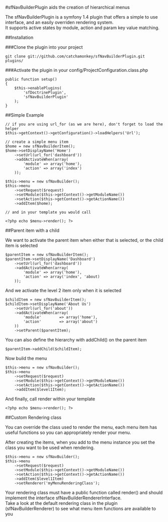 #sfNavBuilderPlugin aids the creation of hierarchical menus

The sfNavBuilderPlugin is a symfony 1.4 plugin that offers a simple to use interface, 
and an easily overriden rendering system.  
It supports active states by module, action and param key value matching.

##Installation

###Clone the plugin into your project

    git clone git://github.com/catchamonkey/sfNavBuilderPlugin.git plugins/

###Activate the plugin in your config/ProjectConfiguration.class.php

    public function setup()
    {
        $this->enablePlugins(
            'sfDoctrinePlugin',
            'sfNavBuilderPlugin'
        );
    }

##Simple Example

    // if you are using url_for (as we are here), don't forget to load the helper
    $this->getContext()->getConfiguration()->loadHelpers('Url');

    // create a simple menu item
    $home = new sfNavBuilderItem();
    $home->setDisplayName('Home')
        ->setUrl(url_for('dashboard'))
        ->addActivateWhen(array(
            'module' => array('home'),
            'action' => array('index')
        ));

    $this->menu = new sfNavBuilder();
    $this->menu
        ->setRequest($request)
        ->setModule($this->getContext()->getModuleName())
        ->setAction($this->getContext()->getActionName())
        ->addItem($home);
    
    // and in your template you would call
    
    <?php echo $menu->render(); ?>

##Parent item with a child

We want to activate the parent item when either that is selected, or the child
item is selected

    $parentItem = new sfNavBuilderItem();
    $parentItem->setDisplayName('Dashboard')
        ->setUrl(url_for('dashboard'))
        ->addActivateWhen(array(
            'module' => array('home'),
            'action' => array('index', 'about)
        ));

And we activate the level 2 item only when it is selected

    $childItem = new sfNavBuilderItem();
    $childItem->setDisplayName('About Us')
        ->setUrl(url_for('about'))
        ->addActivateWhen(array(
            'module'        => array('home'),
            'action'        => array('about')
        ))
        ->setParent($parentItem);

You can also define the hierarchy with addChild() on the parent item

    $parentItem->addChild($childItem);

Now build the menu

    $this->menu = new sfNavBuilder();
    $this->menu
        ->setRequest($request)
        ->setModule($this->getContext()->getModuleName())
        ->setAction($this->getContext()->getActionName())
        ->addItem($level1Item);

And finally, call render within your template

    <?php echo $menu->render(); ?>
    
##Custom Rendering class

You can override the class used to render the menu, each menu item has useful
functions so you can appropriately render your menu.

After creating the items, when you add to the menu instance you set the class you 
want to be used when rendering.

    $this->menu = new sfNavBuilder();
    $this->menu
        ->setRequest($request)
        ->setModule($this->getContext()->getModuleName())
        ->setAction($this->getContext()->getActionName())
        ->addItem($level1Item)
        ->setRenderer('myMenuRenderingClass');

Your rendering class must have a public function called render() and should implement the 
interface sfNavBuilderRendererInterface.  
Take a look at the default rendering class in the plugin (sfNavBuilderRenderer) to see what menu item 
functions are available to you